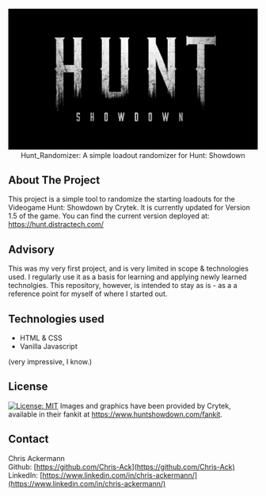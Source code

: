 <p align="center">
</p>    
<p align="center">
<img src="assets/Hunt_Logo_Textured_White.jpg" width=540px>
Hunt_Randomizer: A simple loadout randomizer for Hunt: Showdown
</p>  

## About The Project

This project is a simple tool to randomize the starting loadouts for the Videogame Hunt: Showdown by Crytek.
It is currently updated for Version 1.5 of the game. You can find the current version deployed at:
<https://hunt.distractech.com/>

## Advisory

This was my very first project, and is very limited in scope & technologies used. I regularly use it as a basis for learning and applying newly learned technolgies.
This repository, however, is intended to stay as is - as a a reference point for myself of where I started out.

## Technologies used

- HTML & CSS
- Vanilla Javascript

(very impressive, I know.)

## License

[![License: MIT](https://img.shields.io/badge/License-MIT-yellow.svg)](https://opensource.org/licenses/MIT)
Images and graphics have been provided by Crytek, available in their fankit at <https://www.huntshowdown.com/fankit>.

## Contact

Chris Ackermann
<br />
Github: [https://github.com/Chris-Ack](https://github.com/Chris-Ack)
<br />
LinkedIn: [https://www.linkedin.com/in/chris-ackermann/](https://www.linkedin.com/in/chris-ackermann/)
